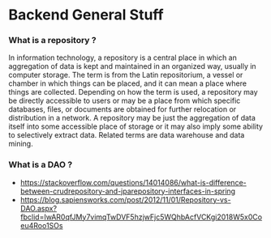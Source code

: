 # Backend General Stuff

### What is a repository ?
In information technology, a repository is a central place in which an aggregation of data is kept and maintained in an organized way, usually in computer storage. The term is from the Latin repositorium, a vessel or chamber in which things can be placed, and it can mean a place where things are collected. Depending on how the term is used, a repository may be directly accessible to users or may be a place from which specific databases, files, or documents are obtained for further relocation or distribution in a network. A repository may be just the aggregation of data itself into some accessible place of storage or it may also imply some ability to selectively extract data. Related terms are data warehouse and data mining.
### What is a DAO ?

* https://stackoverflow.com/questions/14014086/what-is-difference-between-crudrepository-and-jparepository-interfaces-in-spring
* https://blog.sapiensworks.com/post/2012/11/01/Repository-vs-DAO.aspx?fbclid=IwAR0qfJMy7vimqTwDVF5hzjwFjc5WQhbAcfVCKgi2018W5x0Coeu4Roo1SOs
